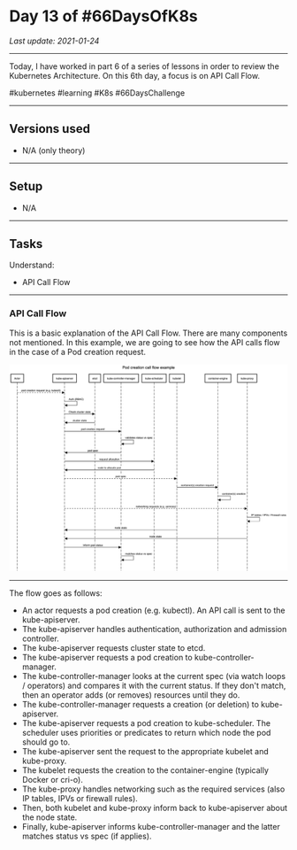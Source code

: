 # Day 13 of #66DaysOfK8s

_Last update: 2021-01-24_

---

Today, I have worked in part 6 of a series of lessons in order to review the Kubernetes Architecture.
On this 6th day, a focus is on API Call Flow.

#kubernetes #learning #K8s #66DaysChallenge

---

## Versions used

* N/A (only theory)

---

## Setup

* N/A

---

## Tasks

Understand:

* API Call Flow

---

### API Call Flow

This is a basic explanation of the API Call Flow. There are many components not mentioned.
In this example, we are going to see how the API calls flow in the case of a Pod creation request.

![Pod creation API Call Flow example](readme-images/api-flow.png)

---

The flow goes as follows:

* An actor requests a pod creation (e.g. kubectl). An API call is sent to the kube-apiserver.
* The kube-apiserver handles authentication, authorization and admission controller.
* The kube-apiserver requests cluster state to etcd.
* The kube-apiserver requests a pod creation to kube-controller-manager.
* The kube-controller-manager looks at the current spec (via watch loops / operators) and compares it with the current status. If they don't match, then an operator adds (or removes) resources until they do.
* The kube-controller-manager requests a creation (or deletion) to kube-apiserver.
* The kube-apiserver requests a pod creation to kube-scheduler. The scheduler uses priorities or predicates to return which node the pod should go to.
* The kube-apiserver sent the request to the appropriate kubelet and kube-proxy.
* The kubelet requests the creation to the container-engine (typically Docker or cri-o).
* The kube-proxy handles networking such as the required services (also IP tables, IPVs or firewall rules).
* Then, both kubelet and kube-proxy inform back to kube-apiserver about the node state.
* Finally, kube-apiserver informs kube-controller-manager and the latter matches status vs spec (if applies).
